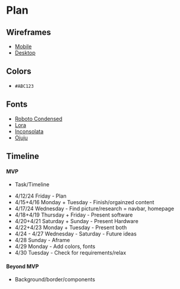 # Plan

## Wireframes
* [Mobile](https://wireframe.cc/FoHNt8)
* [Desktop](https://wireframe.cc/ziMqQp)

## Colors
* `#ABC123`

## Fonts
* [Roboto Condensed](https://fonts.google.com/share?selection.family=Roboto+Condensed:ital,wght@0,100..900;1,100..900)
* [Lora](https://fonts.google.com/share?selection.family=Lora:ital,wght@0,400..700;1,400..700)
* [Inconsolata](https://fonts.google.com/share?selection.family=Inconsolata:wght@200..900)
* [Ojuju](https://fonts.google.com/share?selection.family=Ojuju:wght@200..800)

## Timeline

#### MVP

* Task/Timeline

- 4/12/24 Friday - Plan
- 4/15+4/16 Monday + Tuesday - Finish/orgainzed content 
- 4/17/24 Wednesday - Find picture/research = navbar, homepage
- 4/18+4/19 Thursday + Friday - Present software
- 4/20+4/21 Saturday + Sunday - Present Hardware 
- 4/22+4/23 Monday + Tuesday - Present both 
- 4/24 - 4/27 Wednesday - Saturday - Future ideas 
- 4/28 Sunday - Aframe 
- 4/29 Monday - Add colors, fonts 
- 4/30 Tuesday - Check for requirements/relax 

#### Beyond MVP

* Background/border/components
